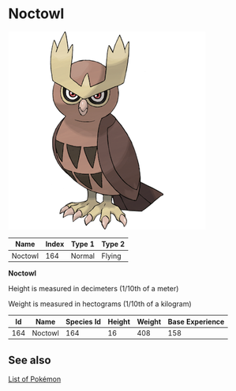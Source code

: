 # Noctowl


![Noctowl](images/164.png)

| **Name** | **Index** | **Type 1** | **Type 2** |
|----|----|----|----|
| Noctowl | 164 | Normal | Flying  |

**Noctowl** 


Height is measured in decimeters (1/10th of a meter)

Weight is measured in hectograms (1/10th of a kilogram)

| **Id** | **Name** | **Species Id** | **Height** | **Weight** | **Base Experience** |
|--------|----------|----------------|------------|------------|---------------------|
| 164 | Noctowl | 164 | 16 | 408 | 158 |


## See also

[List of Pokémon](../pokemon.md)
